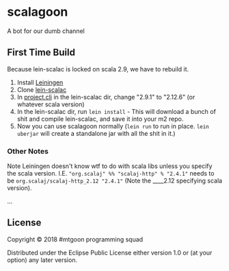# scalagoon

A bot for our dumb channel

## First Time Build

Because lein-scalac is locked on scala 2.9, we have to rebuild it.

1. Install [Leiningen](https://leiningen.org/)
2. Clone [lein-scalac](https://github.com/technomancy/lein-scalac)
3. In [project.cli](https://github.com/technomancy/lein-scalac/blob/master/project.clj) in the lein-scalac dir, change "2.9.1" to "2.12.6" (or whatever scala version)
4. In the lein-scalac dir, run `lein install` - This will download a bunch of shit and compile lein-scalac, and save it into your m2 repo.
5. Now you can use scalagoon normally (`lein run` to run in place.  `lein uberjar` will create a standalone jar with all the shit in it.)

### Other Notes

Note Leiningen doesn't know wtf to do with scala libs unless you specify the scala version.  I.E. `"org.scalaj" %% "scalaj-http" % "2.4.1"` needs to be `org.scalaj/scalaj-http_2.12 "2.4.1"`  (Note the ____2.12 specifying scala version).

...
## License

Copyright © 2018 #mtgoon programming squad

Distributed under the Eclipse Public License either version 1.0 or (at your option) any later version.

